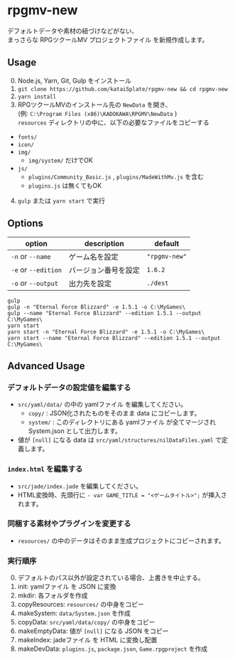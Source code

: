# rpgmv-new
デフォルトデータや素材の紐づけなどがない、
<br>まっさらな RPGツクールMV プロジェクトファイル を新規作成します。

## Usage
0. Node.js, Yarn, Git, Gulp をインストール
1. `git clone https://github.com/katai5plate/rpgmv-new && cd rpgmv-new`
2. `yarn install`
3. RPGツクールMVのインストール先の `NewData` を開き、
<br>(例: `C:\Program Files (x86)\KADOKAWA\RPGMV\NewData` )
<br>`resources` ディレクトリの中に、以下の必要なファイルをコピーする
* `fonts/`
* `icon/`
* `img/`
  + `img/system/` だけでOK
* `js/`
  + `plugins/Community_Basic.js` , `plugins/MadeWithMv.js` を含む
  + `plugins.js` は無くてもOK
4. `gulp` または `yarn start` で実行

## Options
|option|description|default|
|-|-|-|
|`-n` or `--name`|ゲーム名を設定|`"rpgmv-new"`|
|`-e` or `--edition`|バージョン番号を設定|`1.6.2`|
|`-o` or `--output`|出力先を設定|`./dest`|

```
gulp
gulp -n "Eternal Force Blizzard" -e 1.5.1 -o C:\MyGames\
gulp --name "Eternal Force Blizzard" --edition 1.5.1 --output C:\MyGames\
yarn start
yarn start -n "Eternal Force Blizzard" -e 1.5.1 -o C:\MyGames\
yarn start --name "Eternal Force Blizzard" --edition 1.5.1 --output C:\MyGames\
```

## Advanced Usage
### デフォルトデータの設定値を編集する
- `src/yaml/data/` の中の yamlファイル を編集してください。
  - `copy/` : JSON化されたものをそのまま data にコピーします。
  - `system/` : このディレクトリにある yamlファイル が全てマージされ System.json として出力します。
- 値が `[null]` になる data は `src/yaml/structures/nilDataFiles.yaml` で定義します。
### `index.html` を編集する
- `src/jade/index.jade` を編集してください。
- HTML変換時、先頭行に `- var GAME_TITLE = "<ゲームタイトル>";` が挿入されます。
### 同梱する素材やプラグインを変更する
- `resources/` の中のデータはそのまま生成プロジェクトにコピーされます。
### 実行順序
0. デフォルトのパス以外が設定されている場合、上書きを中止する。
1. init: yamlファイル を JSON に変換
2. mkdir: 各フォルダを作成
3. copyResources: `resources/` の中身をコピー
4. makeSystem: `data/System.json` を作成
5. copyData: `src/yaml/data/copy/` の中身をコピー
6. makeEmptyData: 値が `[null]` になる JSON をコピー
7. makeIndex: jadeファイル を HTML に変換し配置
8. makeDevData: `plugins.js`, `package.json`, `Game.rpgproject` を作成